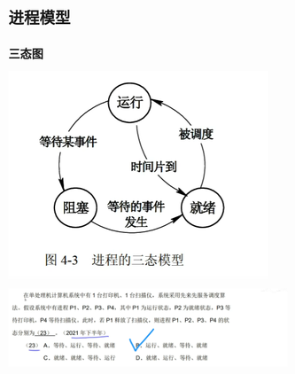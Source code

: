 # 进程模型

## 三态图

![image-20251002121910998](../../img/image-20251002121910998.png)

![image-20251002121945455](../../img/image-20251002121945455.png)

